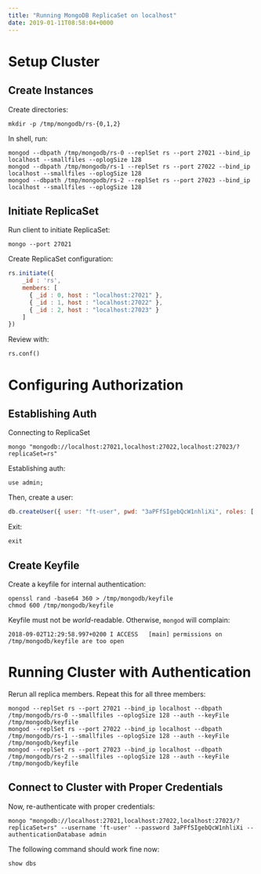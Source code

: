 ```yaml
---
title: "Running MongoDB ReplicaSet on localhost"
date: 2019-01-11T08:58:04+0000
---
```


Setup Cluster
=============

Create Instances
----------------

Create directories:

```
mkdir -p /tmp/mongodb/rs-{0,1,2}
```
In shell, run:
```shell
mongod --dbpath /tmp/mongodb/rs-0 --replSet rs --port 27021 --bind_ip localhost --smallfiles --oplogSize 128
mongod --dbpath /tmp/mongodb/rs-1 --replSet rs --port 27022 --bind_ip localhost --smallfiles --oplogSize 128
mongod --dbpath /tmp/mongodb/rs-2 --replSet rs --port 27023 --bind_ip localhost --smallfiles --oplogSize 128
```

Initiate ReplicaSet
-------------------

Run client to initiate ReplicaSet:

```shell
mongo --port 27021
```
Create ReplicaSet configuration:
```javascript
rs.initiate({
    _id : 'rs',
    members: [
      { _id : 0, host : "localhost:27021" },
      { _id : 1, host : "localhost:27022" },
      { _id : 2, host : "localhost:27023" }
    ]
})
```
Review with:
```
rs.conf()
```
# Configuring Authorization

Establishing Auth
-----------------

Connecting to ReplicaSet

```shell
mongo "mongodb://localhost:27021,localhost:27022,localhost:27023/?replicaSet=rs"
```
Establishing auth:

```
use admin;
```
Then, create a user:
```javascript
db.createUser({ user: "ft-user", pwd: "3aPFfSIgebQcW1nhliXi", roles: [ { role: "userAdminAnyDatabase", db: "admin" } ]})
```
Exit:
```
exit
```
## Create Keyfile

Create a keyfile for internal authentication:

```shell
openssl rand -base64 360 > /tmp/mongodb/keyfile
chmod 600 /tmp/mongodb/keyfile
```
Keyfile must not be *world*-readable.  Otherwise, `mongod` will complain:
```
2018-09-02T12:29:58.997+0200 I ACCESS   [main] permissions on /tmp/mongodb/keyfile are too open
```
# Running Cluster with Authentication

Rerun all replica members. Repeat this for all three members:

```shell
mongod --replSet rs --port 27021 --bind_ip localhost --dbpath /tmp/mongodb/rs-0 --smallfiles --oplogSize 128 --auth --keyFile /tmp/mongodb/keyfile
mongod --replSet rs --port 27022 --bind_ip localhost --dbpath /tmp/mongodb/rs-1 --smallfiles --oplogSize 128 --auth --keyFile /tmp/mongodb/keyfile
mongod --replSet rs --port 27023 --bind_ip localhost --dbpath /tmp/mongodb/rs-2 --smallfiles --oplogSize 128 --auth --keyFile /tmp/mongodb/keyfile
```
Connect to Cluster with Proper Credentials
------------------------------------------

Now, re-authenticate with proper credentials:

```shell
mongo "mongodb://localhost:27021,localhost:27022,localhost:27023/?replicaSet=rs" --username 'ft-user' --password 3aPFfSIgebQcW1nhliXi --authenticationDatabase admin
```
The following command should work fine now:

```
show dbs
```

